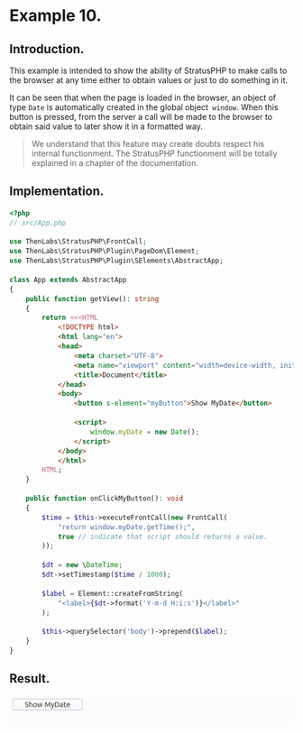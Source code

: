 
# Example 10.

## Introduction.

This example is intended to show the ability of StratusPHP to make calls to the browser at any time either to obtain values or just to do something in it.

It can be seen that when the page is loaded in the browser, an object of type `Date` is automatically created in the global object` window`. When this button is pressed, from the server a call will be made to the browser to obtain said value to later show it in a formatted way.

>We understand that this feature may create doubts respect his internal functionment. The StratusPHP functionment will be totally explained in a chapter of the documentation.

## Implementation.

```php
<?php
// src/App.php

use ThenLabs\StratusPHP\FrontCall;
use ThenLabs\StratusPHP\Plugin\PageDom\Element;
use ThenLabs\StratusPHP\Plugin\SElements\AbstractApp;

class App extends AbstractApp
{
    public function getView(): string
    {
        return <<<HTML
            <!DOCTYPE html>
            <html lang="en">
            <head>
                <meta charset="UTF-8">
                <meta name="viewport" content="width=device-width, initial-scale=1.0">
                <title>Document</title>
            </head>
            <body>
                <button s-element="myButton">Show MyDate</button>

                <script>
                    window.myDate = new Date();
                </script>
            </body>
            </html>
        HTML;
    }

    public function onClickMyButton(): void
    {
        $time = $this->executeFrontCall(new FrontCall(
            "return window.myDate.getTime();",
            true // indicate that script should returns a value.
        ));

        $dt = new \DateTime;
        $dt->setTimestamp($time / 1000);

        $label = Element::createFromString(
            "<label>{$dt->format('Y-m-d H:i:s')}</label>"
        );

        $this->querySelector('body')->prepend($label);
    }
}
```

## Result.

![](result.gif)